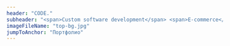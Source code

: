 ```yaml
---
header: "CODE."
subheader: "<span>Custom software development</span> <span>E-commerce</span> <span>Web development</span>"
imageFileName: "top-bg.jpg"
jumpToAnchor: "Портфолио"
---
```

